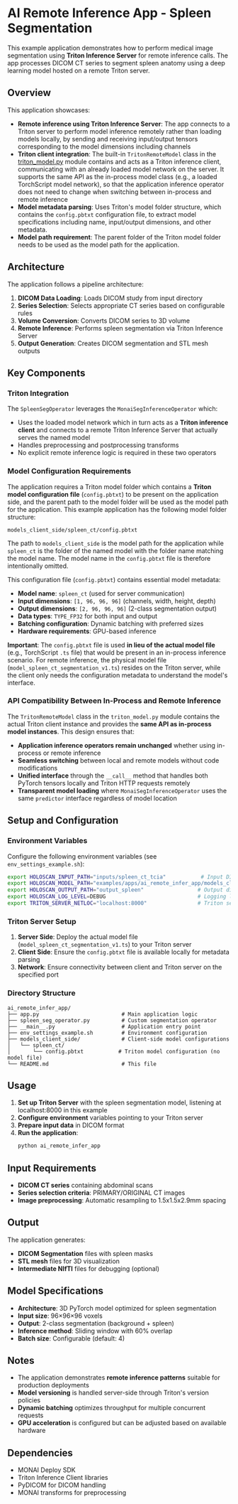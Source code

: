 # AI Remote Inference App - Spleen Segmentation

This example application demonstrates how to perform medical image segmentation using **Triton Inference Server** for remote inference calls. The app processes DICOM CT series to segment spleen anatomy using a deep learning model hosted on a remote Triton server.

## Overview

This application showcases:
- **Remote inference using Triton Inference Server**: The app connects to a Triton server to perform model inference remotely rather than loading models locally, by sending and receiving input/output tensors corresponding to the model dimensions including channels
- **Triton client integration**: The built-in `TritonRemoteModel` class in the [triton_model.py](https://github.com/Project-MONAI/monai-deploy-app-sdk/blob/137ac32d647843579f52060c8f72f9d9e8b51c38/monai/deploy/core/models/triton_model.py) module contains and acts as a Triton inference client, communicating with an already loaded model network on the server. It supports the same API as the in-process model class (e.g., a loaded TorchScript model network), so that the application inference operator does not need to change when switching between in-process and remote inference  
- **Model metadata parsing**: Uses Triton's model folder structure, which contains the `config.pbtxt` configuration file, to extract model specifications including name, input/output dimensions, and other metadata.
- **Model path requirement**: The parent folder of the Triton model folder needs to be used as the model path for the application.

## Architecture

The application follows a pipeline architecture:

1. **DICOM Data Loading**: Loads DICOM study from input directory
2. **Series Selection**: Selects appropriate CT series based on configurable rules
3. **Volume Conversion**: Converts DICOM series to 3D volume
4. **Remote Inference**: Performs spleen segmentation via Triton Inference Server
5. **Output Generation**: Creates DICOM segmentation and STL mesh outputs

## Key Components

### Triton Integration

The `SpleenSegOperator` leverages the `MonaiSegInferenceOperator` which:
- Uses the loaded model network which in turn acts as a **Triton inference client** and connects to a remote Triton Inference Server that actually serves the named model
- Handles preprocessing and postprocessing transforms
- No explicit remote inference logic is required in these two operators

### Model Configuration Requirements

The application requires a Triton model folder which contains a **Triton model configuration file** (`config.pbtxt`) to be present on the application side, and the parent path to the model folder will be used as the model path for the application. This example application has the following model folder structure:

```
models_client_side/spleen_ct/config.pbtxt
```

The path to `models_client_side` is the model path for the application while `spleen_ct` is the folder of the named model with the folder name matching the model name. The model name in the `config.pbtxt` file is therefore intentionally omitted.

This configuration file (`config.pbtxt`) contains essential model metadata:
- **Model name**: `spleen_ct` (used for server communication)
- **Input dimensions**: `[1, 96, 96, 96]` (channels, width, height, depth)
- **Output dimensions**: `[2, 96, 96, 96]` (2-class segmentation output)
- **Data types**: `TYPE_FP32` for both input and output
- **Batching configuration**: Dynamic batching with preferred sizes
- **Hardware requirements**: GPU-based inference

**Important**: The `config.pbtxt` file is used **in lieu of the actual model file** (e.g., TorchScript `.ts` file) that would be present in an in-process inference scenario. For remote inference, the physical model file (`model_spleen_ct_segmentation_v1.ts`) resides on the Triton server, while the client only needs the configuration metadata to understand the model's interface.

### API Compatibility Between In-Process and Remote Inference

The `TritonRemoteModel` class in the `triton_model.py` module contains the actual Triton client instance and provides the **same API as in-process model instances**. This design ensures that:

- **Application inference operators remain unchanged** whether using in-process or remote inference
- **Seamless switching** between local and remote models without code modifications
- **Unified interface** through the `__call__` method that handles both PyTorch tensors locally and Triton HTTP requests remotely
- **Transparent model loading** where `MonaiSegInferenceOperator` uses the same `predictor` interface regardless of model location

## Setup and Configuration

### Environment Variables

Configure the following environment variables (see `env_settings_example.sh`):

```bash
export HOLOSCAN_INPUT_PATH="inputs/spleen_ct_tcia"           # Input DICOM directory
export HOLOSCAN_MODEL_PATH="examples/apps/ai_remote_infer_app/models_client_side"  # Client-side model config path
export HOLOSCAN_OUTPUT_PATH="output_spleen"                 # Output directory
export HOLOSCAN_LOG_LEVEL=DEBUG                             # Logging level
export TRITON_SERVER_NETLOC="localhost:8000"                # Triton server address
```

### Triton Server Setup

1. **Server Side**: Deploy the actual model file (`model_spleen_ct_segmentation_v1.ts`) to your Triton server
2. **Client Side**: Ensure the `config.pbtxt` file is available locally for metadata parsing
3. **Network**: Ensure connectivity between client and Triton server on the specified port

### Directory Structure

```
ai_remote_infer_app/
├── app.py                          # Main application logic
├── spleen_seg_operator.py          # Custom segmentation operator
├── __main__.py                     # Application entry point
├── env_settings_example.sh         # Environment configuration
├── models_client_side/             # Client-side model configurations
│   └── spleen_ct/
│       └── config.pbtxt           # Triton model configuration (no model file)
└── README.md                       # This file
```

## Usage

1. **Set up Triton Server** with the spleen segmentation model, listening at localhost:8000 in this example
2. **Configure environment** variables pointing to your Triton server
3. **Prepare input data** in DICOM format
4. **Run the application**:
   ```bash
   python ai_remote_infer_app
   ```

## Input Requirements

- **DICOM CT series** containing abdominal scans
- **Series selection criteria**: PRIMARY/ORIGINAL CT images
- **Image preprocessing**: Automatic resampling to 1.5x1.5x2.9mm spacing

## Output

The application generates:
- **DICOM Segmentation** files with spleen masks
- **STL mesh** files for 3D visualization
- **Intermediate NIfTI** files for debugging (optional)

## Model Specifications

- **Architecture**: 3D PyTorch model optimized for spleen segmentation
- **Input size**: 96×96×96 voxels
- **Output**: 2-class segmentation (background + spleen)
- **Inference method**: Sliding window with 60% overlap
- **Batch size**: Configurable (default: 4)

## Notes

- The application demonstrates **remote inference patterns** suitable for production deployments
- **Model versioning** is handled server-side through Triton's version policies
- **Dynamic batching** optimizes throughput for multiple concurrent requests
- **GPU acceleration** is configured but can be adjusted based on available hardware

## Dependencies

- MONAI Deploy SDK
- Triton Inference Client libraries
- PyDICOM for DICOM handling
- MONAI transforms for preprocessing
